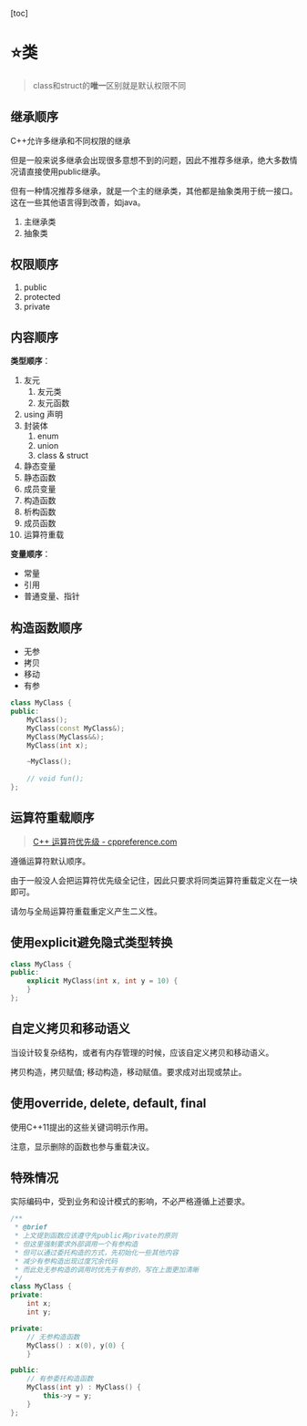 [toc]

# ⭐类

> class和struct的**唯一**区别就是默认权限不同

## 继承顺序

C++允许多继承和不同权限的继承

但是一般来说多继承会出现很多意想不到的问题，因此不推荐多继承，绝大多数情况请直接使用public继承。

但有一种情况推荐多继承，就是一个主的继承类，其他都是抽象类用于统一接口。这在一些其他语言得到改善，如java。

1. 主继承类
2. 抽象类

## 权限顺序

1. public
2. protected
3. private

## 内容顺序

**类型顺序**：

1. 友元
   1. 友元类
   2. 友元函数
2. using 声明
3. 封装体
   1. enum
   2. union
   3. class & struct
4. 静态变量
5. 静态函数
6. 成员变量
7. 构造函数
8. 析构函数
9. 成员函数
10. 运算符重载

**变量顺序**：

- 常量
- 引用
- 普通变量、指针

## 构造函数顺序

- 无参
- 拷贝
- 移动
- 有参

```cpp
class MyClass {
public:
    MyClass();
    MyClass(const MyClass&);
    MyClass(MyClass&&);
    MyClass(int x);

    ~MyClass();
    
    // void fun();
};
```

## 运算符重载顺序

> [C++ 运算符优先级 - cppreference.com](https://zh.cppreference.com/w/cpp/language/operator_precedence)

遵循运算符默认顺序。

由于一般没人会把运算符优先级全记住，因此只要求将同类运算符重载定义在一块即可。

请勿与全局运算符重载重定义产生二义性。

## 使用explicit避免隐式类型转换

```cpp
class MyClass {
public:
    explicit MyClass(int x, int y = 10) {
    }
};
```

## 自定义拷贝和移动语义

当设计较复杂结构，或者有内存管理的时候，应该自定义拷贝和移动语义。

拷贝构造，拷贝赋值; 移动构造，移动赋值。要求成对出现或禁止。

## 使用override, delete, default, final

使用C++11提出的这些关键词明示作用。

注意，显示删除的函数也参与重载决议。

## 特殊情况

实际编码中，受到业务和设计模式的影响，不必严格遵循上述要求。

```cpp
/**
 * @brief
 * 上文提到函数应该遵守先public再private的原则
 * 但这里强制要求外部调用一个有参构造
 * 但可以通过委托构造的方式，先初始化一些其他内容
 * 减少有参构造出现过度冗余代码
 * 而此处无参构造的调用时优先于有参的，写在上面更加清晰
 */
class MyClass {
private:
    int x;
    int y;

private:
    // 无参构造函数
    MyClass() : x(0), y(0) {
    }

public:
    // 有参委托构造函数
    MyClass(int y) : MyClass() {
        this->y = y;
    }
};
```

